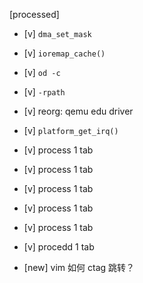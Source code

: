 [processed]

* [v] `dma_set_mask`

* [v] `ioremap_cache()`

* [v] `od -c`

* [v] `-rpath`

* [v] reorg: qemu edu driver

* [v] `platform_get_irq()`

* [v] process 1 tab

* [v] process 1 tab

* [v] process 1 tab

* [v] process 1 tab

* [v] process 1 tab

* [v] procedd 1 tab

* [new] vim 如何 ctag 跳转？